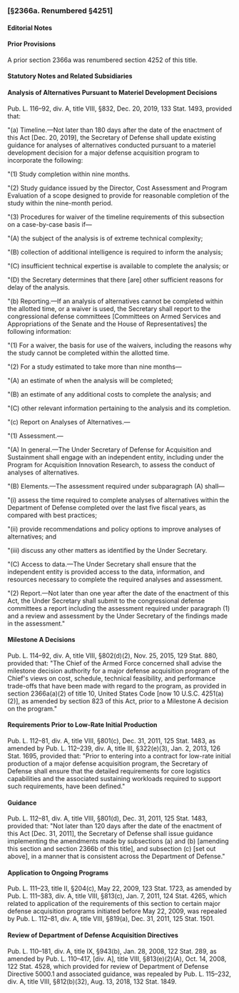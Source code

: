 ### [§2366a. Renumbered §4251] ###

#### **Editorial Notes** ####

#### Prior Provisions ####

A prior section 2366a was renumbered section 4252 of this title.

#### **Statutory Notes and Related Subsidiaries** ####

#### Analysis of Alternatives Pursuant to Materiel Development Decisions ####

Pub. L. 116–92, div. A, title VIII, §832, Dec. 20, 2019, 133 Stat. 1493, provided that:

"(a) Timeline.—Not later than 180 days after the date of the enactment of this Act [Dec. 20, 2019], the Secretary of Defense shall update existing guidance for analyses of alternatives conducted pursuant to a materiel development decision for a major defense acquisition program to incorporate the following:

"(1) Study completion within nine months.

"(2) Study guidance issued by the Director, Cost Assessment and Program Evaluation of a scope designed to provide for reasonable completion of the study within the nine-month period.

"(3) Procedures for waiver of the timeline requirements of this subsection on a case-by-case basis if—

"(A) the subject of the analysis is of extreme technical complexity;

"(B) collection of additional intelligence is required to inform the analysis;

"(C) insufficient technical expertise is available to complete the analysis; or

"(D) the Secretary determines that there [are] other sufficient reasons for delay of the analysis.

"(b) Reporting.—If an analysis of alternatives cannot be completed within the allotted time, or a waiver is used, the Secretary shall report to the congressional defense committees [Committees on Armed Services and Appropriations of the Senate and the House of Representatives] the following information:

"(1) For a waiver, the basis for use of the waivers, including the reasons why the study cannot be completed within the allotted time.

"(2) For a study estimated to take more than nine months—

"(A) an estimate of when the analysis will be completed;

"(B) an estimate of any additional costs to complete the analysis; and

"(C) other relevant information pertaining to the analysis and its completion.

"(c) Report on Analyses of Alternatives.—

"(1) Assessment.—

"(A) In general.—The Under Secretary of Defense for Acquisition and Sustainment shall engage with an independent entity, including under the Program for Acquisition Innovation Research, to assess the conduct of analyses of alternatives.

"(B) Elements.—The assessment required under subparagraph (A) shall—

"(i) assess the time required to complete analyses of alternatives within the Department of Defense completed over the last five fiscal years, as compared with best practices;

"(ii) provide recommendations and policy options to improve analyses of alternatives; and

"(iii) discuss any other matters as identified by the Under Secretary.

"(C) Access to data.—The Under Secretary shall ensure that the independent entity is provided access to the data, information, and resources necessary to complete the required analyses and assessment.

"(2) Report.—Not later than one year after the date of the enactment of this Act, the Under Secretary shall submit to the congressional defense committees a report including the assessment required under paragraph (1) and a review and assessment by the Under Secretary of the findings made in the assessment."

#### Milestone A Decisions ####

Pub. L. 114–92, div. A, title VIII, §802(d)(2), Nov. 25, 2015, 129 Stat. 880, provided that: "The Chief of the Armed Force concerned shall advise the milestone decision authority for a major defense acquisition program of the Chief's views on cost, schedule, technical feasibility, and performance trade-offs that have been made with regard to the program, as provided in section 2366a(a)(2) of title 10, United States Code [now 10 U.S.C. 4251(a)(2)], as amended by section 823 of this Act, prior to a Milestone A decision on the program."

#### Requirements Prior to Low-Rate Initial Production ####

Pub. L. 112–81, div. A, title VIII, §801(c), Dec. 31, 2011, 125 Stat. 1483, as amended by Pub. L. 112–239, div. A, title III, §322(e)(3), Jan. 2, 2013, 126 Stat. 1695, provided that: "Prior to entering into a contract for low-rate initial production of a major defense acquisition program, the Secretary of Defense shall ensure that the detailed requirements for core logistics capabilities and the associated sustaining workloads required to support such requirements, have been defined."

#### Guidance ####

Pub. L. 112–81, div. A, title VIII, §801(d), Dec. 31, 2011, 125 Stat. 1483, provided that: "Not later than 120 days after the date of the enactment of this Act [Dec. 31, 2011], the Secretary of Defense shall issue guidance implementing the amendments made by subsections (a) and (b) [amending this section and section 2366b of this title], and subsection (c) [set out above], in a manner that is consistent across the Department of Defense."

#### Application to Ongoing Programs ####

Pub. L. 111–23, title II, §204(c), May 22, 2009, 123 Stat. 1723, as amended by Pub. L. 111–383, div. A, title VIII, §813(c), Jan. 7, 2011, 124 Stat. 4265, which related to application of the requirements of this section to certain major defense acquisition programs initiated before May 22, 2009, was repealed by Pub. L. 112–81, div. A, title VIII, §819(a), Dec. 31, 2011, 125 Stat. 1501.

#### Review of Department of Defense Acquisition Directives ####

Pub. L. 110–181, div. A, title IX, §943(b), Jan. 28, 2008, 122 Stat. 289, as amended by Pub. L. 110–417, [div. A], title VIII, §813(e)(2)(A), Oct. 14, 2008, 122 Stat. 4528, which provided for review of Department of Defense Directive 5000.1 and associated guidance, was repealed by Pub. L. 115–232, div. A, title VIII, §812(b)(32), Aug. 13, 2018, 132 Stat. 1849.